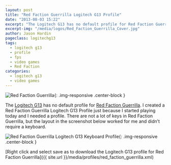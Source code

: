```yaml
---
layout: post
title: "Red Faction Guerrilla Logitech G13 Profile"
date: "2013-08-03 15:22"
excerpt: "The Logitech G13 has no default profile for Red Faction Guerrilla. I created a Red Faction Guerrilla Logitech G13 Profile just because I started playing today and I needed a profile."
excerpt-img: "/media/logos/Red_Faction_Guerrilla_Cover.jpg"
author: Jason Hardin
pageclass: logitechg13
tags:
  - logitech g13
  - profile
  - fps
  - video games
  - Red Faction
categories:
  - logitech g13
  - video games
---
```

![Red Faction Guerrilla]({{site.url}}/media/logos/Red_Faction_Guerrilla_Cover.jpg){: .img-responsive  .center-block }

The [Logitech G13](http://gaming.logitech.com/en-us/product/g13-advanced-gameboard) has no default profile for [Red Faction Guerrilla](http://rfg.redfaction.com/). I created a Red Faction Guerrilla Logitech G13 Profile just because I started playing today and I needed a profile. There are not a lot of keys in Red Faction Guerrilla, but the layout in the screenshot below worked for me and didn’t require a keyboard.

![Red Faction Guerrilla Logitech G13 Keyboard Profile]({{site.url}}/media/profiles/red_faction_guerrilla_keyboard_layout.png){: .img-responsive  .center-block }

[Right click and select save as to download the Logitech G13 profile for Red Faction Guerrilla]({{ site.url }}/media/profiles/red_faction_guerrilla.xml)

